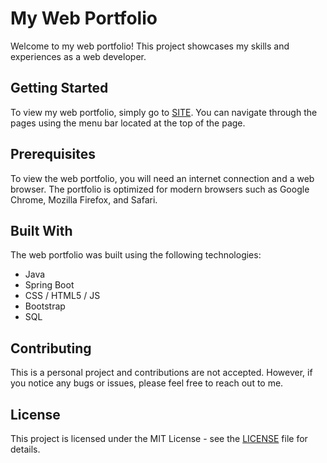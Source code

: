 # My Web Portfolio

Welcome to my web portfolio! This project showcases my skills and experiences as a web developer.

## Getting Started

To view my web portfolio, simply go to [SITE](site.fo4ik.tk:9000). You can navigate through the pages using the menu bar located at the top of the page.

## Prerequisites

To view the web portfolio, you will need an internet connection and a web browser. The portfolio is optimized for modern browsers such as Google Chrome, Mozilla Firefox, and Safari.

## Built With

The web portfolio was built using the following technologies:


-   Java 
-   Spring Boot
-   CSS / HTML5 / JS
-   Bootstrap
-   SQL

## Contributing

This is a personal project and contributions are not accepted. However, if you notice any bugs or issues, please feel free to reach out to me.

## License

This project is licensed under the MIT License - see the [LICENSE](/LICENSE) file for details.